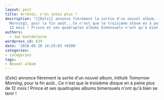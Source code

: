```yaml
---
layout: post
title: Arrêtez, n'en jetez plus !
description: "{{Eels}} annonce fièrement la sortie d'un nouvel album, intitulé {Tomorrow
  Morning}, pour la fin août...Ce n'est que le troisième album en à peine plus de
  12 mois ! Prince et ses quadruples albums bimensuels n'ont qu'à bien se tenir !"
authors:
  - Joe Gantdelaine
wordpress_id: 619
date: '2010-05-20 14:29:03 +0200'
categories:
- Catégories
tags:
- Nouvel album
---
```

{*Eels*} annonce fièrement la sortie d'un nouvel album, intitulé *Tomorrow Morning*, pour la fin août...Ce n'est que le troisième disque en à peine plus de 12 mois ! Prince et ses quadruples albums bimensuels n'ont qu'à bien se tenir !
